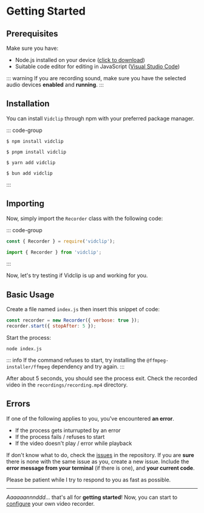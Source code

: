 # Getting Started

## Prerequisites

Make sure you have:

- Node.js installed on your device ([click to download](https://nodejs.org/en))
- Suitable code editor for editing in JavaScript ([Visual Studio Code](https://code.visualstudio.com/))

::: warning
If you are recording sound, make sure you have the selected audio devices **enabled** and **running**.
:::

## Installation

You can install `Vidclip` through npm with your preferred package manager.

::: code-group

```shell [npm]
$ npm install vidclip
```

``` shell [pnpm]
$ pnpm install vidclip
```

``` shell [yarn]
$ yarn add vidclip
```

``` shell [bun]
$ bun add vidclip
```

:::

## Importing

Now, simply import the `Recorder` class with the following code:

::: code-group

```javascript [CommonJS]
const { Recorder } = require('vidclip');
```

```javascript [ES Modules]
import { Recorder } from 'vidclip';
```

:::

Now, let's try testing if Vidclip is up and working for you.

## Basic Usage

Create a file named `index.js` then insert this snippet of code:

```javascript
const recorder = new Recorder({ verbose: true });
recorder.start({ stopAfter: 5 });
```

Start the process:
```shell
node index.js
```

::: info
If the command refuses to start, try installing the `@ffmpeg-installer/ffmpeg` dependency and try again.
:::

After about 5 seconds, you should see the process exit. Check the recorded video in the `recordings/recording.mp4` directory.

## Errors

If one of the following applies to you, you've encountered **an error**.

- If the process gets inturrupted by an error
- If the process fails / refuses to start
- If the video doesn't play / error while playback

If don't know what to do, check the [issues](https://github.com/realyoterry/vidclip/issues?q=is%3Aissue%20) in the repository. If you are **sure** there is none with the same issue as you, create a new issue. Include the **error message from your terminal** (if there is one), and **your current code**.

Please be patient while I try to respond to you as fast as possible.

---

*Aaaaaannnddd...* that's all for **getting started**! Now, you can start to [configure](/configuration) your own video recorder.
